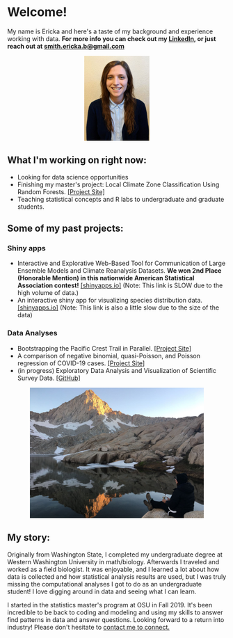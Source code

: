 # Welcome!

My name is Ericka and here's a taste of my background and experience working with data. **For more info you can check out my [LinkedIn](https://www.linkedin.com/in/erickabsmith/), or just reach out at <smith.ericka.b@gmail.com>**

<center>
<img src="./images/thumbnail.jpg" width="150" height="195">
</center>

## What I'm working on right now: 

* Looking for data science opportunities
* Finishing my master's project: Local Climate Zone Classification Using Random Forests. [[Project Site]](https://erickabsmith.github.io/masters-project-lcz-classification/) 
* Teaching statistical concepts and R labs to undergraduate and graduate students. 

## Some of my past projects:

### Shiny apps
* Interactive and Explorative Web-Based Tool for Communication of Large Ensemble Models and Climate Reanalysis Datasets. **We won 2nd Place (Honorable Mention) in this nationwide American Statistical Association contest!** [[shinyapps.io]](https://jimmylovestea.shinyapps.io/datadash/) (Note: This link is SLOW due to the high volume of data.)
* An interactive shiny app for visualizing species distribution data. [[shinyapps.io]](https://erickabsmith.shinyapps.io/catch-data/) (Note: This link is also a little slow due to the size of the data)

### Data Analyses
* Bootstrapping the Pacific Crest Trail in Parallel. [[Project Site]](https://erickabsmith.github.io/erickabsmith-project-trail/)
* A comparison of negative binomial, quasi-Poisson, and Poisson regression of COVID-19 cases. [[Project Site]](https://erickabsmith.github.io/generalized_regression_models/)
* (in progress) Exploratory Data Analysis and Visualization of Scientific Survey Data. [[GitHub]](https://github.com/erickabsmith/flatfish_2020)



<center>
<img src="./images/mineral_king.JPG" alt="LCZ Reference Data" width="400" height="300">
</center>

## My story:

Originally from Washington State, I completed my undergraduate degree at Western Washington University in math/biology. Afterwards I traveled and worked as a field biologist. It was enjoyable, and I learned a lot about how data is collected and how statistical analysis results are used, but I was truly missing the computational analyses I got to do as an undergraduate student! I love digging around in data and seeing what I can learn.

I started in the statistics master's program at OSU in Fall 2019. It's been incredible to be back to coding and modeling and using my skills to answer find patterns in data and answer questions. Looking forward to a return into industry! Please don't hesitate to [contact me to connect.](mailto:smith.ericka.b@gmail.com)
